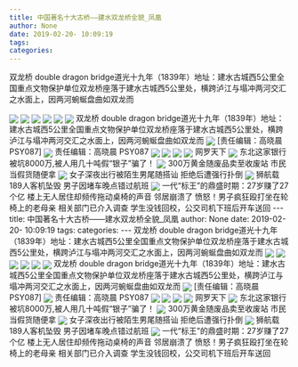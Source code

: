 ```yaml
---
title: 中国著名十大古桥——建水双龙桥全貌_凤凰
author: None
date: 2019-02-20- 10:09:19
tags: 
categories: 
---
```

双龙桥 double dragon bridge道光十九年（1839年）地址：建水古城西5公里全国重点文物保护单位双龙桥座落于建水古城西5公里处，横跨泸江与塌冲两河交汇之水面上，因两河蜿蜒盘曲如双龙而
<!-- more -->
                                
<img align="center" border="0" src="http://p1.ifengimg.com/a/2018_37/b1595fc7af57ef4_size19_w750_h172.gif" />
                                            
<img align="center" border="0" src="http://p1.ifengimg.com/a/2019_08/ea26e3291dbbb94_size64_w690_h367.jpeg" />
                                    
<img align="center" border="0" src="http://p0.ifengimg.com/a/2019_08/7319f83b1c4980a_size70_w690_h432.jpeg" />
                            
<img align="center" border="0" src="http://p2.ifengimg.com/a/2019_08/dddba976455d246_size65_w690_h367.jpeg" />
<img align="center" border="0" src="http://p3.ifengimg.com/a/2019_08/3c80c570f692972_size72_w690_h367.jpeg" />
<img align="center" border="0" src="http://p3.ifengimg.com/a/2019_08/35cb8f882b36736_size56_w690_h311.jpeg" />
双龙桥 double dragon bridge道光十九年（1839年）地址：建水古城西5公里全国重点文物保护单位双龙桥座落于建水古城西5公里处，横跨泸江与塌冲两河交汇之水面上，因两河蜿蜒盘曲如双龙而
<img align="center" border="0" src="http://p3.ifengimg.com/a/2019_08/e9ce95668d72043_size56_w690_h488.jpeg" />
                                [责任编辑：高晓晨                                    PSY087]                            
<img align="center" border="0" src="http://p3.ifengimg.com/a/2019_08/a77d9fbe5c53cad_size41_w690_h410.jpeg" />
                                责任编辑：高晓晨                                    PSY087                            
<img align="center" border="0" src="http://p2.ifengimg.com/a/2019_08/7c9439887e40883_size41_w490_h260.jpeg" />
                                                            
<img align="center" border="0" src="http://p1.ifengimg.com/a/2019_08/6a0d9dd798af10a_size70_w690_h365.jpeg" />
<img align="center" border="0" src="http://p1.ifengimg.com/a/2019_08/6be44aa092fd445_size61_w690_h367.jpeg" />
<img align="center" border="0" src="http://p2.ifengimg.com/a/2019_08/a9855dab1ae8806_size44_w690_h367.jpeg" />
网罗天下
<img align="center" border="0" src="http://p2.ifengimg.com/a/2019_08/4f50bfb3e5462c3_size49_w690_h427.jpeg" />
东北这家银行被坑8000万,被人用几十吨假“银子”骗了！
<img align="center" border="0" src="http://p1.ifengimg.com/a/2018_07/93ab89ed585fee1_size55_w1667_h104.jpg" />
300万黄金随废品卖至收废站 市民当假货随便拿
<img align="center" border="0" src="http://p1.ifengimg.com/a/2019_07/230e9a667ee45ed_size135_w531_h705.jpg" />
女子深夜出行被陌生男尾随搭讪 拒绝后遭强行扑倒
<img align="center" border="0" src="http://p0.ifengimg.com/a/2018_50/d29f4d4bbfc76e6_size107_w750_h230.gif" />
狮航载189人客机坠毁 男子因堵车晚点错过航班
<img align="center" border="0" src="http://p2.ifengimg.com/a/2016/0810/204c433878d5cf9size1_w16_h16.png" />
一代“标王”的鼎盛时期：27岁赚了27个亿
楼上无人居住却频传拖动桌椅的声音 邻居崩溃了
愤怒！男子疯狂殴打坐在轮椅上的老母亲 相关部门已介入调查
学生没钱回校，公交司机下班后开车送回
---
title: 中国著名十大古桥——建水双龙桥全貌_凤凰
author: None
date: 2019-02-20- 10:09:19
tags: 
categories: 
---
双龙桥 double dragon bridge道光十九年（1839年）地址：建水古城西5公里全国重点文物保护单位双龙桥座落于建水古城西5公里处，横跨泸江与塌冲两河交汇之水面上，因两河蜿蜒盘曲如双龙而
<!-- more -->
                                
<img align="center" border="0" src="http://p1.ifengimg.com/a/2018_37/b1595fc7af57ef4_size19_w750_h172.gif" />
                                            
<img align="center" border="0" src="http://p1.ifengimg.com/a/2019_08/ea26e3291dbbb94_size64_w690_h367.jpeg" />
                                    
<img align="center" border="0" src="http://p0.ifengimg.com/a/2019_08/7319f83b1c4980a_size70_w690_h432.jpeg" />
                            
<img align="center" border="0" src="http://p2.ifengimg.com/a/2019_08/dddba976455d246_size65_w690_h367.jpeg" />
<img align="center" border="0" src="http://p3.ifengimg.com/a/2019_08/3c80c570f692972_size72_w690_h367.jpeg" />
<img align="center" border="0" src="http://p3.ifengimg.com/a/2019_08/35cb8f882b36736_size56_w690_h311.jpeg" />
双龙桥 double dragon bridge道光十九年（1839年）地址：建水古城西5公里全国重点文物保护单位双龙桥座落于建水古城西5公里处，横跨泸江与塌冲两河交汇之水面上，因两河蜿蜒盘曲如双龙而
<img align="center" border="0" src="http://p3.ifengimg.com/a/2019_08/e9ce95668d72043_size56_w690_h488.jpeg" />
                                [责任编辑：高晓晨                                    PSY087]                            
<img align="center" border="0" src="http://p3.ifengimg.com/a/2019_08/a77d9fbe5c53cad_size41_w690_h410.jpeg" />
                                责任编辑：高晓晨                                    PSY087                            
<img align="center" border="0" src="http://p2.ifengimg.com/a/2019_08/7c9439887e40883_size41_w490_h260.jpeg" />
                                                            
<img align="center" border="0" src="http://p1.ifengimg.com/a/2019_08/6a0d9dd798af10a_size70_w690_h365.jpeg" />
<img align="center" border="0" src="http://p1.ifengimg.com/a/2019_08/6be44aa092fd445_size61_w690_h367.jpeg" />
<img align="center" border="0" src="http://p2.ifengimg.com/a/2019_08/a9855dab1ae8806_size44_w690_h367.jpeg" />
网罗天下
<img align="center" border="0" src="http://p2.ifengimg.com/a/2019_08/4f50bfb3e5462c3_size49_w690_h427.jpeg" />
东北这家银行被坑8000万,被人用几十吨假“银子”骗了！
<img align="center" border="0" src="http://p1.ifengimg.com/a/2018_07/93ab89ed585fee1_size55_w1667_h104.jpg" />
300万黄金随废品卖至收废站 市民当假货随便拿
<img align="center" border="0" src="http://p1.ifengimg.com/a/2019_07/230e9a667ee45ed_size135_w531_h705.jpg" />
女子深夜出行被陌生男尾随搭讪 拒绝后遭强行扑倒
<img align="center" border="0" src="http://p0.ifengimg.com/a/2018_50/d29f4d4bbfc76e6_size107_w750_h230.gif" />
狮航载189人客机坠毁 男子因堵车晚点错过航班
<img align="center" border="0" src="http://p2.ifengimg.com/a/2016/0810/204c433878d5cf9size1_w16_h16.png" />
一代“标王”的鼎盛时期：27岁赚了27个亿
楼上无人居住却频传拖动桌椅的声音 邻居崩溃了
愤怒！男子疯狂殴打坐在轮椅上的老母亲 相关部门已介入调查
学生没钱回校，公交司机下班后开车送回
